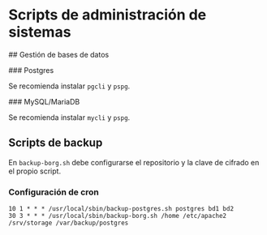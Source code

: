 # Scripts de administración de sistemas

## Gestión de bases de datos

### Postgres

Se recomienda instalar `pgcli` y `pspg`.

### MySQL/MariaDB

Se recomienda instalar `mycli` y `pspg`.

## Scripts de backup

En `backup-borg.sh` debe configurarse el repositorio y la clave de cifrado en el propio script.

### Configuración de cron

```
10 1 * * * /usr/local/sbin/backup-postgres.sh postgres bd1 bd2
30 3 * * * /usr/local/sbin/backup-borg.sh /home /etc/apache2 /srv/storage /var/backup/postgres
```

